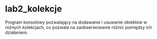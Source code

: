 # lab2_kolekcje

Program konsolowy pozwalający na dodawanie i usuwanie obiektów w różnych kolekcjach, co pozwala na zaobserwowanie różnic pomiędzy ich działaniem.
